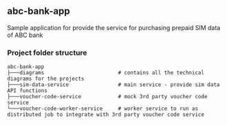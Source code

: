 ## abc-bank-app
Sample application for provide the service for purchasing prepaid SIM data of ABC bank

### Project folder structure
```
abc-bank-app
├───diagrams                        # contains all the technical diagrams for the projects
├───sim-data-service                # main service - provide sim data API functions
├───voucher-code-service            # mock 3rd party voucher code service
└───voucher-code-worker-service     # worker service to run as distributed job to integrate with 3rd party voucher code service
```

